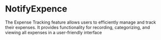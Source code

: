 # NotifyExpence
The Expense Tracking feature allows users to efficiently manage and track their expenses. It provides functionality for recording, categorizing, and viewing all expenses in a user-friendly interface

